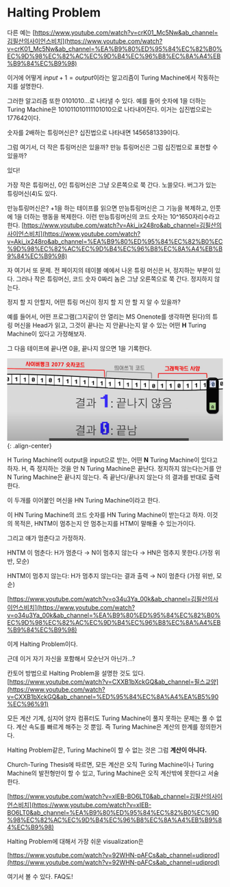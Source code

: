 # Halting Problem

다른 예는 [https://www.youtube.com/watch?v=crK01_Mc5Nw&ab_channel=김필산의사이언스비치](https://www.youtube.com/watch?v=crK01_Mc5Nw&ab_channel=%EA%B9%80%ED%95%84%EC%82%B0%EC%9D%98%EC%82%AC%EC%9D%B4%EC%96%B8%EC%8A%A4%EB%B9%84%EC%B9%98)

이거에 어떻게 $input+1=output$이라는 알고리즘이 Turing Machine에서 작동하는지를 설명한다.

그러한 알고리즘 또한 0101010...로 나타낼 수 있다. 예를 들어 숫자에 1을 더하는 Turing Machine은 101011010111101010으로 나타내어진다. 이거는 십진법으로는 177642이다.

숫자를 2배하는 튜링머신은? 십진법으로 나타내면 1456581339이다.

그럼 여기서, 더 작은 튜링머신은 있을까? 만능 튜링머신은 그럼 십진법으로 표현할 수 있을까?

있다!

가장 작은 튜링머신, 0인 튜링머신은 그냥 오른쪽으로 쭉 간다. 노쓸모다. 버그가 있는 튜링머신(4)도 있다.

만능튜링머신은? +1을 하는 테이프를 읽으면 만능튜링머신은 그 기능을 복제하고, 인풋에 1을 더하는 행동을 복제한다. 이런 만능튜링머신의 코드 숫자는 10^1650자리수라고 한다. [https://www.youtube.com/watch?v=Aki_ix248ro&ab_channel=김필산의사이언스비치](https://www.youtube.com/watch?v=Aki_ix248ro&ab_channel=%EA%B9%80%ED%95%84%EC%82%B0%EC%9D%98%EC%82%AC%EC%9D%B4%EC%96%B8%EC%8A%A4%EB%B9%84%EC%B9%98)

자 여기서 또 문제. 전 페이지의 테이블 예에서 나온 튜링 머신은 H, 정지하는 부분이 있다. 그러나 작은 튜링머신, 코드 숫자 0짜리 놈은 그냥 오른쪽으로 쭉 간다. 정지하지 않는다.

정지 할 지 안할지, 어떤 튜링 머신이 정지 할 지 안 할 지 알 수 있을까?

예를 들어서, 어떤 프로그램(그지같이 안 열리는 MS Onenote를 생각하면 된다)의 튜링 머신을 Head가 읽고, 그것이 끝나는 지 안끝나는지 알 수 있는 어떤 **H** Turing Machine이 있다고 가정해보자.

그 다음 테이프에 끝나면 0을, 끝나지 않으면 1을 기록한다.

![image](assets\my_images\HaltingProblem.png){: .align-center}


H Turing Machine의 output을 input으로 받는, 어떤 **N** Turing Machine이 있다고 하자. H, 즉 정지하는 것을 안 N Turing Machine은 끝난다. 정지하지 않는다는거를 안 N Turing Machine은 끝나지 않는다. 즉 끝난다/끝나지 않는다 의 결과를 반대로 출력한다.

이 두개를 이어붙인 머신을 HN Turing Machine이라고 한다.

이 HN Turing Machine의 코드 숫자를 HN Turing Machine이 받는다고 하자. 이것의 목적은, HNTM이 멈추는지 안 멈추는지를 HTM이 말해줄 수 있는가이다. 

그리고 얘가 멈춘다고 가정하자.

HNTM 이 멈춘다: H가 멈춘다 → N이 멈추지 않는다 → HN은 멈추지 못한다.(가정 위반, 모순)

HNTM이 멈추지 않는다: H가 멈추지 않는다는 결과 출력 → N이 멈춘다 (가정 위반, 모순)

[https://www.youtube.com/watch?v=o34u3Ya_00k&ab_channel=김필산의사이언스비치](https://www.youtube.com/watch?v=o34u3Ya_00k&ab_channel=%EA%B9%80%ED%95%84%EC%82%B0%EC%9D%98%EC%82%AC%EC%9D%B4%EC%96%B8%EC%8A%A4%EB%B9%84%EC%B9%98)

이게 Halting Problem이다.

근데 이거 자기 자신을 포함해서 모순난거 아닌가...?

칸토어 방법으로 Halting Problem을 설명한 것도 있다. [https://www.youtube.com/watch?v=CXXB1bXckGQ&ab_channel=필스교양](https://www.youtube.com/watch?v=CXXB1bXckGQ&ab_channel=%ED%95%84%EC%8A%A4%EA%B5%90%EC%96%91)

모든 계산 기계, 심지어 양자 컴퓨터도 Turing Machine이 풀지 못하는 문제는 풀 수 없다. 계산 속도를 빠르게 해주는 것 뿐임. 즉 Turing Machine은 계산의 한계를 정의한거다.

Halting Problem같은, Turing Machine이 할 수 없는 것은 그럼 **계산이 아니다.**

Church-Turing Thesis에 따르면, 모든 계산은 오직 Turing Machine이나 Turing Machine의 발전형만이 할 수 있고, Turing Machine은 오직 계산밖에 못한다고 서술한다.

[https://www.youtube.com/watch?v=xIEB-BO6LT0&ab_channel=김필산의사이언스비치](https://www.youtube.com/watch?v=xIEB-BO6LT0&ab_channel=%EA%B9%80%ED%95%84%EC%82%B0%EC%9D%98%EC%82%AC%EC%9D%B4%EC%96%B8%EC%8A%A4%EB%B9%84%EC%B9%98)

Halting Problem에 대해서 가장 쉬운 visualization은

[https://www.youtube.com/watch?v=92WHN-pAFCs&ab_channel=udiprod](https://www.youtube.com/watch?v=92WHN-pAFCs&ab_channel=udiprod)

여기서 볼 수 있다. FAQ도!